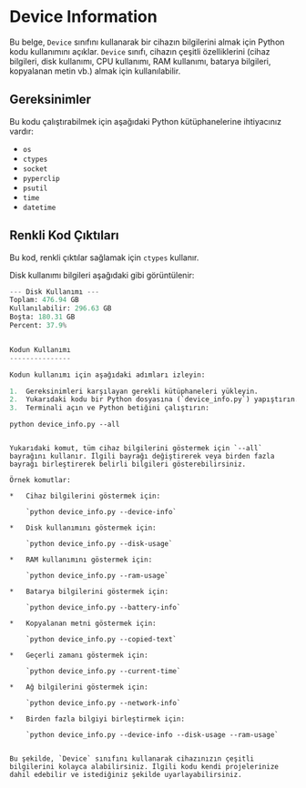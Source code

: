 # Device Information

Bu belge, `Device` sınıfını kullanarak bir cihazın bilgilerini almak için Python kodu kullanımını açıklar. `Device` sınıfı, cihazın çeşitli özelliklerini (cihaz bilgileri, disk kullanımı, CPU kullanımı, RAM kullanımı, batarya bilgileri, kopyalanan metin vb.) almak için kullanılabilir.

## Gereksinimler

Bu kodu çalıştırabilmek için aşağıdaki Python kütüphanelerine ihtiyacınız vardır:

- `os`
- `ctypes`
- `socket`
- `pyperclip`
- `psutil`
- `time`
- `datetime`

## Renkli Kod Çıktıları

Bu kod, renkli çıktılar sağlamak için `ctypes` kullanır.

Disk kullanımı bilgileri aşağıdaki gibi görüntülenir:

```python
--- Disk Kullanımı ---
Toplam: 476.94 GB
Kullanılabilir: 296.63 GB
Boşta: 180.31 GB
Percent: 37.9%


Kodun Kullanımı
---------------

Kodun kullanımı için aşağıdaki adımları izleyin:

1.  Gereksinimleri karşılayan gerekli kütüphaneleri yükleyin.
2.  Yukarıdaki kodu bir Python dosyasına (`device_info.py`) yapıştırın.
3.  Terminali açın ve Python betiğini çalıştırın:

```
`python device_info.py --all`
```

Yukarıdaki komut, tüm cihaz bilgilerini göstermek için `--all` bayrağını kullanır. İlgili bayrağı değiştirerek veya birden fazla bayrağı birleştirerek belirli bilgileri gösterebilirsiniz.

Örnek komutlar:

*   Cihaz bilgilerini göstermek için:
        
    `python device_info.py --device-info`
    
*   Disk kullanımını göstermek için:
    
    `python device_info.py --disk-usage`
    
*   RAM kullanımını göstermek için:
    
    `python device_info.py --ram-usage`
    
*   Batarya bilgilerini göstermek için:
    
    `python device_info.py --battery-info`
    
*   Kopyalanan metni göstermek için:
    
    `python device_info.py --copied-text`
    
*   Geçerli zamanı göstermek için:
    
    `python device_info.py --current-time`
    
*   Ağ bilgilerini göstermek için:
    
    `python device_info.py --network-info`
    
*   Birden fazla bilgiyi birleştirmek için:
    
    `python device_info.py --device-info --disk-usage --ram-usage`
    

Bu şekilde, `Device` sınıfını kullanarak cihazınızın çeşitli bilgilerini kolayca alabilirsiniz. İlgili kodu kendi projelerinize dahil edebilir ve istediğiniz şekilde uyarlayabilirsiniz.